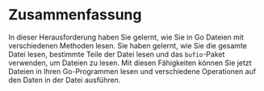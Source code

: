 # Zusammenfassung

In dieser Herausforderung haben Sie gelernt, wie Sie in Go Dateien mit verschiedenen Methoden lesen. Sie haben gelernt, wie Sie die gesamte Datei lesen, bestimmte Teile der Datei lesen und das `bufio`-Paket verwenden, um Dateien zu lesen. Mit diesen Fähigkeiten können Sie jetzt Dateien in Ihren Go-Programmen lesen und verschiedene Operationen auf den Daten in der Datei ausführen.

